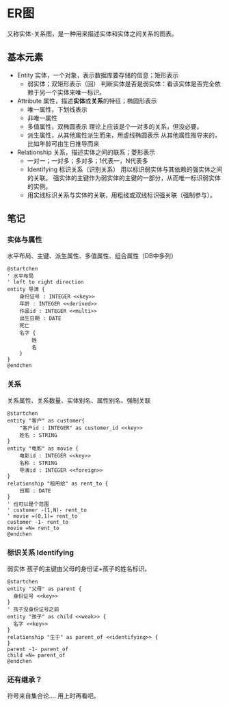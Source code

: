 # ER图
又称实体-关系图，是一种用来描述实体和实体之间关系的图表。
## 基本元素
* Entity 实体，一个对象，表示数据库要存储的信息；矩形表示
  * 弱实体；双矩形表示（回）
    判断实体是否是弱实体：看该实体是否完全依赖于另一个实体来唯一标识。
* Attribute 属性，描述**实体**或**关系**的特征；椭圆形表示
  * 唯一属性，下划线表示
  * 非唯一属性
  * 多值属性，双椭圆表示
    理论上应该是个一对多的关系，但没必要。
  * 派生属性，从其他属性派生而来，用虚线椭圆表示
    从其他属性推导来的，比如年龄可由生日推导而来
* Relationship 关系，描述实体之间的联系；菱形表示
  * 一对一；一对多；多对多；1代表一，N代表多
  * Identifying 标识关系（识别关系） 用以标识弱实体与其依赖的强实体之间的关联。
    强实体的主键作为弱实体的主键的一部分，从而唯一标识弱实体的实例。
  * 用实线标识关系与实体的关联，用粗线或双线标识强关联（强制参与）。
## 笔记
### 实体与属性
水平布局、主键、派生属性、多值属性、组合属性（DB中多列）
```plantuml
@startchen
' 水平布局
' left to right direction
entity 导演 {
    身份证号 : INTEGER <<key>>
    年龄 : INTEGER <<derived>>
    作品id : INTEGER <<multi>>
    出生日期 : DATE
    死亡
    名字 {
        姓
        名
    }
}
@endchen
```
### 关系
关系属性、关系数量、实体别名、属性别名、强制关联
```plantuml
@startchen
entity "客户" as customer{
    "客户id : INTEGER" as customer_id <<key>>
    姓名 : STRING
}
entity "电影" as movie {
    电影id : INTEGER <<key>>
    名称 : STRING
    导演id : INTEGER <<foreign>>
}
relationship "租用给" as rent_to {
    日期 : DATE
}
' 也可以是个范围
' customer -(1,N)- rent_to
' movie =(0,1)= rent_to
customer -1- rent_to
movie =N= rent_to
@endchen
```
### 标识关系 Identifying
弱实体
孩子的主键由父母的身份证+孩子的姓名标识。
```plantuml
@startchen
entity "父母" as parent {
  身份证号 <<key>>
}
' 孩子没身份证号之前
entity "孩子" as child <<weak>> {
  名字 <<key>>
}
relationship "生于" as parent_of <<identifying>> {
}
parent -1- parent_of
child =N= parent_of
@endchen
```
### 还有继承？
符号来自集合论.... 用上时再看吧。


